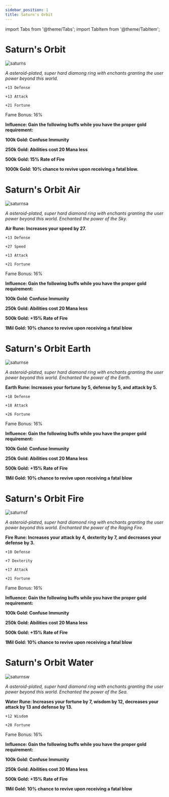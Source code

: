 ```yaml
---
sidebar_position: 1
title: Saturn's Orbit
---
```


import Tabs from '@theme/Tabs';
import TabItem from '@theme/TabItem';

<Tabs>
  <TabItem value="Saturn's Orbit" label="Saturn's Orbit" default>

# Saturn's Orbit

![saturns](https://vwiki.valorserver.com/api/item/picture/saturn's%20orbit)

<i>A asteroid-plated, super hard diamong ring with enchants granting the user power beyond this world.</i>

    +13 Defense

    +13 Attack

    +21 Fortune

Fame Bonus: 16%

**Influence: Gain the following buffs while you have the proper gold requirement:**

**100k Gold: Confuse Immunity**

**250k Gold: Abilities cost 20 Mana less**

**500k Gold: 15% Rate of Fire**

**1000k Gold: 10% chance to revive upon receiving a fatal blow.** 

  </TabItem>
  <TabItem value="Air" label="Air">

# Saturn's Orbit Air

![saturnsa](https://vwiki.valorserver.com/api/item/picture/saturn's%20orbit%20air)

<i>A asteroid-plated, super hard diamond ring with enchants granting the user power beyond this world. Enchanted the power of the Sky.</i>

**Air Rune: Increases your speed by 27.**

    +13 Defense
  
    +27 Speed

    +13 Attack

    +21 Fortune

Fame Bonus: 16%

**Influence: Gain the following buffs while you have the proper gold requirement:**

**100k Gold: Confuse Immunity**

**250k Gold: Abilities cost 20 Mana less**

**500k Gold: +15% Rate of Fire**

**1Mil Gold: 10% chance to revive upon receiving a fatal blow**

  </TabItem>
  <TabItem value="Earth" label="Earth">

# Saturn's Orbit Earth

![saturnse](https://vwiki.valorserver.com/api/item/picture/saturn's%20orbit%20earth)

<i>A asteroid-plated, super hard diamond ring with enchants granting the user power beyond this world. Enchanted the power of the Earth.</i>

**Earth Rune: Increases your fortune by 5, defense by 5, and attack by 5.**

    +18 Defense

    +18 Attack

    +26 Fortune

Fame Bonus: 16%

**Influence: Gain the following buffs while you have the proper gold requirement:**

**100k Gold: Confuse Immunity**

**250k Gold: Abilities cost 20 Mana less**

**500k Gold: +15% Rate of Fire**

**1Mil Gold: 10% chance to revive upon receiving a fatal blow**

  </TabItem>
  <TabItem value="Fire" label="Fire">

# Saturn's Orbit Fire

![saturnsf](https://vwiki.valorserver.com/api/item/picture/saturn's%20orbit%20fire)

<i>A asteroid-plated, super hard diamond ring with enchants granting the user power beyond this world. Enchanted the power of the Raging Fire.</i>

**Fire Rune: Increases your attack by 4, dexterity by 7, and decreases your defense by 3.**

    +10 Defense

    +7 Dexterity

    +17 Attack

    +21 Fortune

Fame Bonus: 16%

**Influence: Gain the following buffs while you have the proper gold requirement:**

**100k Gold: Confuse Immunity**

**250k Gold: Abilities cost 20 Mana less**

**500k Gold: +15% Rate of Fire**

**1Mil Gold: 10% chance to revive upon receiving a fatal blow**

  </TabItem>
  <TabItem value="Water" label="Water">

# Saturn's Orbit Water

![saturnsw](https://vwiki.valorserver.com/api/item/picture/saturn's%20orbit%20water)

<i>A asteroid-plated, super hard diamond ring with enchants granting the user power beyond this world. Enchanted the power of the Sea.</i>

**Water Rune: Increases your fortune by 7, wisdom by 12, decreases your attack by 13 and defense by 13.**

    +12 Wisdom

    +28 Fortune

Fame Bonus: 16%

**Influence: Gain the following buffs while you have the proper gold requirement:**

**100k Gold: Confuse Immunity**

**250k Gold: Abilities cost 30 Mana less**

**500k Gold: +15% Rate of Fire**

**1Mil Gold: 10% chance to revive upon receiving a fatal blow**

  </TabItem>
</Tabs>
